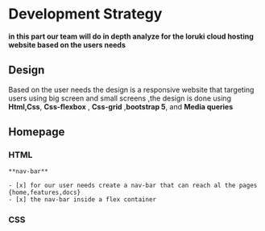 # Development Strategy

**in this part our team will do in depth analyze for the loruki cloud hosting
website based on the users needs**

## Design

Based on the user needs the design is a responsive website that targeting users
using big screen and small screens ,the design is done using **Html,Css**,
**Css-flexbox** , **Css-grid** ,**bootstrap 5**, and **Media queries**

## Homepage

### HTML

    **nav-bar**

    - [x] for our user needs create a nav-bar that can reach al the pages {home,features,docs}
    - [x] the nav-bar inside a flex container

### CSS
